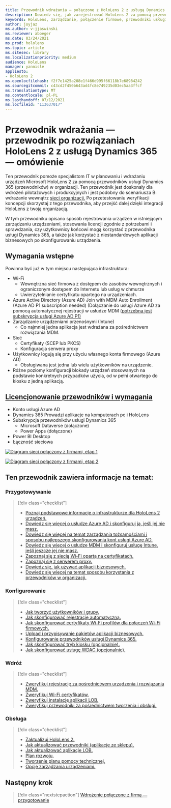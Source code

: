 ```yaml
---
title: Przewodnik wdrażania — połączone z HoloLens 2 z usługą Dynamics 365 — przewodniki — omówienie
description: Dowiedz się, jak zarejestrować HoloLens 2 za pomocą przewodników usługi Dynamics 365 za pośrednictwem połączonej sieci firmowej.
keywords: HoloLens, zarządzanie, połączenie firmowe, przewodniki usługi Dynamics 365, AAD, Azure AD, MDM, Mobile Zarządzanie urządzeniami
author: joyjaz
ms.author: v-jjaswinski
ms.reviewer: aboeger
ms.date: 03/24/2021
ms.prod: hololens
ms.topic: article
ms.sitesec: library
ms.localizationpriority: medium
audience: HoloLens
manager: yannisle
appliesto:
- HoloLens 2
ms.openlocfilehash: f2f7e1425a208e1f466d995f66118b7e68984242
ms.sourcegitcommit: c43cd2f450b643ad4fc8e749235d03ec5aa3ffcf
ms.translationtype: MT
ms.contentlocale: pl-PL
ms.lasthandoff: 07/12/2021
ms.locfileid: "113637017"
---
```

# <a name="deployment-guide---corporate-connected-hololens-2-with-dynamics-365-guides---overview"></a>Przewodnik wdrażania — przewodnik po rozwiązaniach HoloLens 2 z usługą Dynamics 365 — omówienie

Ten przewodnik pomoże specjalistom IT w planowaniu i wdrażaniu urządzeń Microsoft HoloLens 2 za pomocą przewodników usługi Dynamics 365 (przewodników) w organizacji. Ten przewodnik jest doskonały dla wdrożeń pilotażowych i produkcyjnych i jest podobny do scenariusza B: wdrażanie wewnątrz [sieci organizacji.](/hololens/common-scenarios#scenario-b-deploy-inside-your-organizations-network) Po przetestowaniu weryfikacji koncepcji skorzystaj z tego przewodnika, aby przejść dalej dzięki integracji HoloLens z twoją organizacją.

W tym przewodniku opisano sposób rejestrowania urządzeń w istniejącym zarządzaniu urządzeniami, stosowania licencji zgodnie z potrzebami i sprawdzania, czy użytkownicy końcowi mogą korzystać z przewodnika usługi Dynamics 365, a także jak korzystać z niestandardowych aplikacji biznesowych po skonfigurowaniu urządzenia. 

## <a name="prerequisites"></a>Wymagania wstępne

Powinna być już w tym miejscu następująca infrastruktura:
- Wi-Fi
    - Wewnętrzna sieć firmowa z dostępem do zasobów wewnętrznych i ograniczonym dostępem do Internetu lub usług w chmurze
    - Uwierzytelnianie certyfikatu opartego na urządzeniach.
- Azure Active Directory (Azure AD) Join with MDM Auto Enrollment (Azure AD P1 subscription needed) (Dołączanie do usługi Azure AD za pomocą automatycznej rejestracji w usłudze MDM ([potrzebna jest subskrypcja usługi Azure AD P1)](/azure/active-directory/fundamentals/active-directory-whatis)
- Zarządzanie urządzeniami przenośnymi (Intune)
    - Co najmniej jedna aplikacja jest wdrażana za pośrednictwem rozwiązania MDM.
- Sieć 
    - Certyfikaty (SCEP lub PKCS)
    - Konfiguracja serwera proxy
- Użytkownicy logują się przy użyciu własnego konta firmowego (Azure AD)
    - Obsługiwana jest jedna lub wielu użytkowników na urządzenie.
- Różne poziomy konfiguracji blokady urządzeń stosowanych na podstawie konkretnych przypadków użycia, od w pełni otwartego do kiosku z jedną aplikacją.

## <a name="guides-licensing-and-requirements"></a>[Licencjonowanie przewodników i wymagania](/dynamics365/mixed-reality/guides/requirements#licensing-and-product-requirements)

- Konto usługi Azure AD
- Dynamics 365 Prowadzi aplikacje na komputerach pc i HoloLens
- Subskrypcja przewodników usługi Dynamics 365
    - Microsoft Dataverse (dołączone)
    - Power Apps (dołączone)
- Power BI Desktop
- Łączność sieciowa

[![Diagram sieci połączony z firmami, etap 1 ](./images/deployment-guides-revised-scenario-b-01-1.png)](./images/deployment-guides-revised-scenario-b-01-1.png#lightbox)

[![Diagram sieci połączony z firmami, etap 2 ](./images/deployment-guides-revised-scenario-b-02-1.png)](./images/deployment-guides-revised-scenario-b-02-1.png#lightbox)

## <a name="in-this-guide-you-will"></a>Ten przewodnik zawiera informacje na temat:
### <a name="prepare"></a>Przygotowywanie
> [!div class="checklist"]
>- [Poznaj podstawowe informacje o infrastrukturze dla HoloLens 2 urządzeń.](hololens2-corp-connected-prepare.md#infrastructure-essentials)
>- [Dowiedz się więcej o usłudze Azure AD i skonfiguruj ją, jeśli jej nie masz.](hololens2-corp-connected-prepare.md#azure-active-directory)
>- [Dowiedz się więcej na temat zarządzania tożsamościami i sposobu najlepszego skonfigurowania kont usługi Azure AD.](hololens2-corp-connected-prepare.md#identity-management)
>- [Dowiedz się więcej o usłudze MDM i skonfiguruj usługę Intune, jeśli jeszcze jej nie masz.](hololens2-corp-connected-prepare.md#mobile-device-management)
>- [Zapoznaj się z siecią Wi-Fi opartą na certyfikatach.](hololens2-corp-connected-prepare.md#certificates)
>- [Zapoznaj się z serwerem proxy.](hololens2-corp-connected-prepare.md#proxy)
>- [Dowiedz się, jak używać aplikacji biznesowych.](hololens2-corp-connected-prepare.md#line-of-business-apps)
>- [Dowiedz się więcej na temat sposobu korzystania z przewodników w organizacji.](hololens2-corp-connected-prepare.md#guides-playbook)
### <a name="configure"></a>Konfigurowanie
> [!div class="checklist"]
>- [Jak tworzyć użytkowników i grupy.](hololens2-corp-connected-configure.md#azure-users-and-groups)
>- [Jak skonfigurować rejestrację automatyczną.](hololens2-corp-connected-configure.md#auto-enrollment-on-hololens-2)
>- [Jak skonfigurować certyfikaty Wi-Fi profilów dla połączeń Wi-Fi firmowych.](hololens2-corp-connected-configure.md#corporate-wi-fi-connectivity)
>- [Upload i przypisywanie pakietów aplikacji biznesowych.](hololens2-corp-connected-configure.md#app-deployment)
>- [Konfigurowanie przewodników usługi Dynamics 365.](hololens2-corp-connected-configure.md#setup-guides-application-licenses-dataverse-and-authoring)
>- [Jak skonfigurować tryb kiosku (opcjonalnie).](hololens2-corp-connected-configure.md#optional-kiosk-mode)
>- [Jak skonfigurować usługę WDAC (opcjonalnie).](hololens2-corp-connected-configure.md#optional-wdac)
### <a name="deploy"></a>Wdróż
> [!div class="checklist"]
>-  [Zweryfikuj rejestrację za pośrednictwem urządzenia i rozwiązania MDM.](hololens2-corp-connected-deploy.md#enrollment-validation)
>-  [Zweryfikuj Wi-Fi certyfikatów.](hololens2-corp-connected-deploy.md#wi-fi-certificate-validation)
>-  [Zweryfikuj instalację aplikacji LOB.](hololens2-corp-connected-deploy.md#validate-lob-app-install)
>-  [Zweryfikuj przewodniki za pośrednictwem tworzenia i obsługi.](hololens2-corp-connected-deploy.md#validate-dynamics-365-guides)
### <a name="maintain"></a>Obsługa
> [!div class="checklist"]
>- [Zaktualizuj HoloLens 2.](hololens2-corp-connected-maintain.md#update-hololens)
>- [Jak aktualizować przewodniki (aplikacje ze sklepu).](hololens2-corp-connected-maintain.md#how-to-update-dynamics-365-guides-and-other-store-apps)
>- [Jak aktualizować aplikacje LOB.](hololens2-corp-connected-maintain.md#how-to-update-lob-apps) 
>- [Plan rozwoju.](hololens2-corp-connected-maintain.md#development-plan) 
>- [Tworzenie planu pomocy technicznej.](hololens2-corp-connected-maintain.md#support-plan)
>- [Opcje zarządzania urządzeniami.](hololens2-corp-connected-maintain.md#device-management)

## <a name="next-step"></a>Następny krok 
> [!div class="nextstepaction"]
> [Wdrożenie połączone z firmą — przygotowanie](hololens2-corp-connected-prepare.md)
